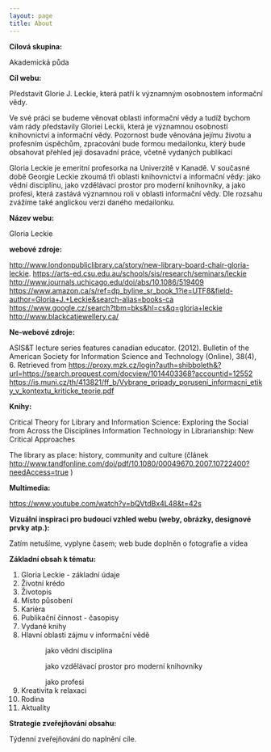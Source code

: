 ```yaml
---
layout: page
title: About
---
```


<strong>Cílová skupina:</strong>

Akademická půda

<strong>Cíl webu:</strong> 

Představit Glorie J. Leckie, která patří k významným osobnostem informační vědy.

Ve své práci se budeme věnovat oblasti informační vědy a tudíž bychom vám rády představily Gloriei Leckii, která je významnou osobností knihovnictví a informační vědy.
Pozornost bude věnována jejímu životu a profesním úspěchům, zpracování bude formou medailonku, který bude obsahovat přehled její dosavadní práce, včetně vydaných publikací

Gloria Leckie je emeritní profesorka na Univerzitě v Kanadě. V současné době Georgie Leckie zkoumá tři oblasti knihovnictví a informační vědy: jako vědní disciplínu, jako vzdělávací prostor pro moderní knihovníky, a jako profesi, která zastává významnou roli v oblasti informační vědy.
Dle rozsahu zvážíme také anglickou verzi daného medailonku.

<strong>Název webu:</strong> 

Gloria Leckie

<strong>webové zdroje:</strong>

http://www.londonpubliclibrary.ca/story/new-library-board-chair-gloria-leckie. 
https://arts-ed.csu.edu.au/schools/sis/research/seminars/leckie
http://www.journals.uchicago.edu/doi/abs/10.1086/519409
https://www.amazon.ca/s/ref=dp_byline_sr_book_1?ie=UTF8&field-author=Gloria+J.+Leckie&search-alias=books-ca
https://www.google.cz/search?tbm=bks&hl=cs&q=gloria+leckie
http://www.blackcatjewellery.ca/

<strong>Ne-webové zdroje:</strong>

ASIS&T lecture series features canadian educator. (2012). Bulletin of the American Society for Information Science and Technology (Online), 38(4), 6. Retrieved from https://proxy.mzk.cz/login?auth=shibboleth&?url=https://search.proquest.com/docview/1014403368?accountid=12552
https://is.muni.cz/th/413821/ff_b/Vybrane_pripady_poruseni_informacni_etiky_v_kontextu_kriticke_teorie.pdf

<strong>Knihy:</strong>

Critical Theory for Library and Information Science: Exploring the Social from Across the Disciplines 
Information Technology in Librarianship: New Critical Approaches 

The library as place: history, community and culture (článek http://www.tandfonline.com/doi/pdf/10.1080/00049670.2007.10722400?needAccess=true )

<strong>Multimedia:</strong>

https://www.youtube.com/watch?v=bQVtdBx4L48&t=42s

<strong>Vizuální inspiraci pro budoucí vzhled webu (weby, obrázky, designové prvky atp.):</strong>

Zatím netušíme, vyplyne časem; web bude doplněn o fotografie a videa

<strong>Základní obsah k tématu:</strong>
<ol>
<li>Gloria Leckie - základní údaje</li>
<li>Životní krédo</li>
<li>Životopis</li>
<li>Místo působení</li>
<li>Kariéra</li>
<li>Publikační činnost - časopisy</li>
<li>Vydané knihy</li>
<li>Hlavní oblasti zájmu v informační vědě</li>
<ol>
<ul>jako vědní disciplína</ul>
<ul>jako vzdělávací prostor pro moderní knihovníky</ul>
<ul>jako profesi</ul>
 </ol>
<li>Kreativita k relaxaci</li>
<li>Rodina</li>
<li>Aktuality</li>
</ol>

<strong>Strategie zveřejňování obsahu:</strong>

Týdenní zveřejňování do naplnění cíle. 

